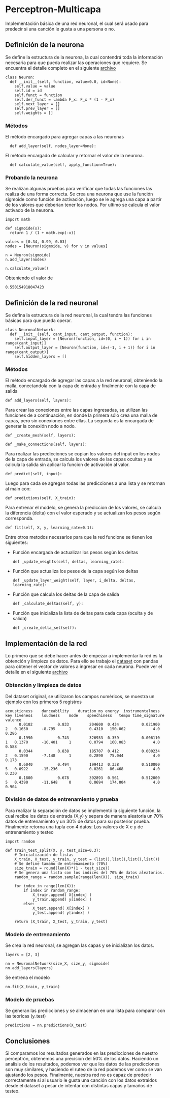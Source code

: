 # Perceptron-Multicapa
Implementación básica de una red neuronal, el cual será usado para predecir si una canción le gusta a una persona o no.

## Definición de la neurona
Se define la estructura de la neurona, la cual contendrá toda la información necesaria para que pueda realizar las operaciones que requiere. Se encuentra el detalle completo en el siguiente [archivo](/src/notebooks/NeuronalNetwork.ipynb)

    class Neuron:
      def __init__(self, function, value=0.0, id=None):
        self.value = value
        self.id = id
        self.funct = function
        self.der_funct = lambda F_x: F_x * (1 - F_x)
        self.next_layer = []
        self.prev_layer = []
        self.weights = []

### Métodos
El método encargado para agregar capas a las neuronas

      def add_layer(self, nodes_layer=None):

El método encargado de calcular y retornar el valor de la neurona.

      def calculate_value(self, apply_function=True):

### Probando la neurona
Se realizan algunas pruebas para verificar que todas las funciones las realiza de una forma correcta. Se crea una neurona que use la función sigmoide como función de activación, luego se le agrega una capa a partir de los valores que deberian tener los nodos. Por ultimo se calcula el valor activado de la neurona.

    import math

    def sigmoide(x):
      return 1 / (1 + math.exp(-x))

    values = [0.34, 0.99, 0.03]
    nodes = [Neuron(sigmoide, v) for v in values]

    n = Neuron(sigmoide)
    n.add_layer(nodes)

    n.calculate_value()
    
Obteniendo el valor de 

    0.550154918047423
    
    
## Definición de la red neuronal
Se defina la estructura de la red neuronal, la cual tendra las funciones básicas para que pueda operar.

    class NeuronalNetwork:
      def __init__(self, cant_input, cant_output, function):
        self.input_layer = [Neuron(function, id=(0, i + 1)) for i in range(cant_input)]
        self.output_layer = [Neuron(function, id=(-1, i + 1)) for i in range(cant_output)]
        self.hidden_layers = []
        
### Métodos

El método encargado de agregar las capas a la red neuronal, obteniendo la malla, conectandola con la capa de entrada y finalmente con la capa de salida

    def add_layers(self, layers):

Para crear las conexiones entre las capas ingresadas, se utilizan las funciones de a continuación, en donde la primera sólo crea una malla de capas, pero sin conexiones entre ellas. La segunda es la encargada de generar la conexión nodo a nodo.

    def _create_mesh(self, layers):

    def _make_connections(self, layers):
      
Para realizar las predicciones se copian los valores del input en los nodos de la capa de entrada, se calcula los valores de las capas ocultas y se calcula la salida sin aplicar la funcion de activación al valor.

    def predict(self, input):
    
Luego para cada se agregan todas las predicciones a una lista y se retornan al main con:
    
    def predictions(self, X_train):
          
Para entrenar el modelo, se genera la prediccion de los valores, se calcula la diferencia (delta) con el valor esperado y se actualizan los pesos según corresponda.

    def fit(self, X, y, learning_rate=0.1):
    
Entre otros metodos necesarios para que la red funcione se tienen los siguientes:

* Función encargada de actualizar los pesos según los deltas

      def _update_weights(self, deltas, learning_rate):
    
* Función que actualiza los pesos de la capa según los deltas

      def _update_layer_weight(self, layer, i_delta, deltas, learning_rate):
    
* Función que calcula los deltas de la capa de salida

      def _calculate_deltas(self, y):
    
* Función que inicializa la lista de deltas para cada capa (oculta y de salida)
  
      def _create_delta_set(self):
      
## Implementación de la red

Lo primero que se debe hacer antes de empezar a implementar la red es la obtención y limpieza de datos. Para ello se trabajo el [dataset](/src/dataset/data.csv) con pandas para obtener el vector de valores a ingresar en cada neurona. Puede ver el detalle en el siguiente [archivo](/src/notebooks/Dataset.ipynb)

### Obtención y limpieza de datos

Del dataset original, se utilizaron los campos numéricos, se muestra un ejemplo con los primeros 5 registros

    acousticness	danceability	duration_ms	energy	instrumentalness	key	liveness	loudness	mode	speechiness	  tempo	time_signature	valence
          0.0102	       0.833	     204600	 0.434	        0.021900	  2	  0.1650	  -8.795	  1	       0.4310	150.062	           4.0	  0.286	
          0.1990	       0.743     	 326933	 0.359	        0.006110	  1	  0.1370	  -10.401	  1	       0.0794	160.083	           4.0	  0.588
          0.0344	       0.838	     185707	 0.412	        0.000234	  2	  0.1590	  -7.148	  1	       0.2890	75.044	           4.0	  0.173
          0.6040	       0.494	     199413	 0.338	        0.510000	  5	  0.0922	  -15.236	  1	       0.0261	86.468	           4.0	  0.230
          0.1800	       0.678	     392893	 0.561	        0.512000	  5	  0.4390	  -11.648	  0	       0.0694	174.004	           4.0	  0.904

### División de datos de entrenamiento y prueba

Para realizar la separación de datos se implementó la siguiente función, la cual recibe los datos de entrada (X,y) y separa de manera aleatoria un 70% datos de entrenamiento y un 30% de datos para su posterior prueba. Finalmente retorna una tupla con 4 datos: Los valores de X e y de entrenamiento y testeo

    import random

    def train_test_split(X, y, test_size=0.3):
        # Inicialización de listas
        X_train, X_test, y_train, y_test = (list(),list(),list(),list())
        # Se define tamaño de entrenamiento (70%)
        size_train = round(len(X)*(1 - test_size))
        # Se genera una lista con los indices del 70% de datos aleatorios.
        random_range = random.sample(range(len(X)), size_train)

        for index in range(len(X)):
            if index in random_range:
                X_train.append( X[index] )
                y_train.append( y[index] )
            else:
                X_test.append( X[index] )
                y_test.append( y[index] )

        return (X_train, X_test, y_train, y_test)
        
### Modelo de entrenamiento
Se crea la red neuronal, se agregan las capas y se inicializan los datos.

    layers = [2, 3]

    nn = NeuronalNetwork(size_X, size_y, sigmoide)
    nn.add_layers(layers)
    
Se entrena el modelo

    nn.fit(X_train, y_train)
    
### Modelo de pruebas
Se generan las predicciones y se almacenan en una lista para comparar con las teorícas (y_test)

    predictions = nn.predictions(X_test)
    
## Conclusiones
Si comparamos los resultados generados en las predicciones de nuestro perceptrón, obtenemos una precisión del 50% de los datos.
Haciendo un analisis de los resultados, podemos ver que los datos de las predicciones son muy similares, y haciendo el ruteo de
la red podemos ver como se van ajustando los pesos. Finalmente, nuestra red no es capaz de predecir correctamente si al usuario
le gusta una canción con los datos extraidos desde el dataset a pesar de intentar con distintas capas y tamaños de testeo.
